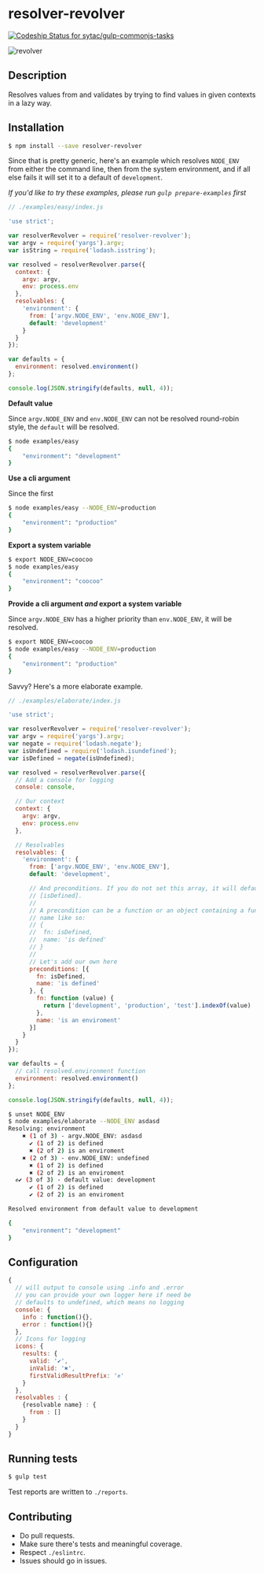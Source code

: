 # resolver-revolver

[![Codeship Status for sytac/gulp-commonjs-tasks](https://codeship.com/projects/fbd845d0-42d7-0133-683e-1e375ee071eb/status?branch=master)](https://codeship.com/projects/103903)

![revolver](https://cloud.githubusercontent.com/assets/1814479/10023500/bad1db20-6152-11e5-8bfd-731c91466b8b.png)

## Description

Resolves values from and validates by trying to find values in given contexts in
a lazy way.

## Installation

```bash
$ npm install --save resolver-revolver
```

Since that is pretty generic, here's an example which resolves `NODE_ENV` from
either the command line, then from the system environment, and if all else fails
it will set it to a default of `development`.

*If you'd like to try these examples, please run `gulp prepare-examples` first*

```js
// ./examples/easy/index.js

'use strict';

var resolverRevolver = require('resolver-revolver');
var argv = require('yargs').argv;
var isString = require('lodash.isstring');

var resolved = resolverRevolver.parse({
  context: {
    argv: argv,
    env: process.env
  },
  resolvables: {
    'environment': {
      from: ['argv.NODE_ENV', 'env.NODE_ENV'],
      default: 'development'
    }
  }
});

var defaults = {
  environment: resolved.environment()
};

console.log(JSON.stringify(defaults, null, 4));

```

**Default value**

Since `argv.NODE_ENV` and `env.NODE_ENV` can not be resolved round-robin style,
the `default` will be resolved.

```bash
$ node examples/easy
{
    "environment": "development"
}
```

**Use a cli argument**

Since the first

```bash
$ node examples/easy --NODE_ENV=production
{
    "environment": "production"
}
```

**Export a system variable**

```bash
$ export NODE_ENV=coocoo
$ node examples/easy                           
{
    "environment": "coocoo"
}
```

**Provide a cli argument *and* export a system variable**

Since `argv.NODE_ENV` has a higher priority than `env.NODE_ENV`,
it will be resolved.

```bash
$ export NODE_ENV=coocoo
$ node examples/easy --NODE_ENV=production                          
{
    "environment": "production"
}
```

Savvy? Here's a more elaborate example.

```js
// ./examples/elaborate/index.js

'use strict';

var resolverRevolver = require('resolver-revolver');
var argv = require('yargs').argv;
var negate = require('lodash.negate');
var isUndefined = require('lodash.isundefined');
var isDefined = negate(isUndefined);

var resolved = resolverRevolver.parse({
  // Add a console for logging
  console: console,

  // Our context
  context: {
    argv: argv,
    env: process.env
  },

  // Resolvables
  resolvables: {
    'environment': {
      from: ['argv.NODE_ENV', 'env.NODE_ENV'],
      default: 'development',

      // And preconditions. If you do not set this array, it will default to
      // [isDefined].
      //
      // A precondition can be a function or an object containing a function and
      // name like so:
      // {
      //  fn: isDefined,
      //  name: 'is defined'
      // }
      //
      // Let's add our own here
      preconditions: [{
        fn: isDefined,
        name: 'is defined'
      }, {
        fn: function (value) {
          return ['development', 'production', 'test'].indexOf(value) !== -1;
        },
        name: 'is an enviroment'
      }]
    }
  }
});

var defaults = {
  // call resolved.environment function
  environment: resolved.environment()
};

console.log(JSON.stringify(defaults, null, 4));

```

```bash
$ unset NODE_ENV
$ node examples/elaborate --NODE_ENV asdasd
Resolving: environment
    ✖ (1 of 3) - argv.NODE_ENV: asdasd
      ✔ (1 of 2) is defined
      ✖ (2 of 2) is an enviroment
    ✖ (2 of 3) - env.NODE_ENV: undefined
      ✖ (1 of 2) is defined
      ✖ (2 of 2) is an enviroment
  ✊✔ (3 of 3) - default value: development
      ✔ (1 of 2) is defined
      ✔ (2 of 2) is an enviroment

Resolved environment from default value to development

{
    "environment": "development"
}

```

## Configuration

```js
{
  // will output to console using .info and .error
  // you can provide your own logger here if need be
  // defaults to undefined, which means no logging
  console: {
    info : function(){},
    error : function(){}
  },
  // Icons for logging
  icons: {
    results: {
      valid: '✔',
      inValid: '✖',
      firstValidResultPrefix: '✊'
    }
  },
  resolvables : {
    {resolvable name} : {
      from : []
    }
  }
}
```

## Running tests

```bash
$ gulp test
```

Test reports are written to `./reports`.

## Contributing

-   Do pull requests.
-   Make sure there's tests and meaningful coverage.
-   Respect `./eslintrc`.
-   Issues should go in issues.
